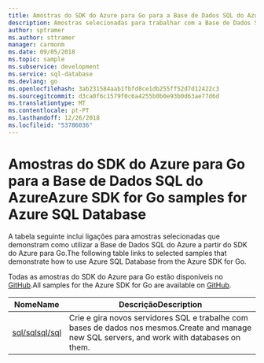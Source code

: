 ```yaml
---
title: Amostras do SDK do Azure para Go para a Base de Dados SQL do Azure
description: Amostras selecionadas para trabalhar com a Base de Dados SQL do Azure a partir do SDK do Azure para Go.
author: sptramer
ms.author: sttramer
manager: carmonm
ms.date: 09/05/2018
ms.topic: sample
ms.subservice: development
ms.service: sql-database
ms.devlang: go
ms.openlocfilehash: 3ab231584aab1fbfd8ce1db255ff52d7d12422c3
ms.sourcegitcommit: d3ca0f6c1579f0c6a4255b0b0e93b0d63ae77d6d
ms.translationtype: MT
ms.contentlocale: pt-PT
ms.lasthandoff: 12/26/2018
ms.locfileid: "53786036"
---
```

# <a name="azure-sdk-for-go-samples-for-azure-sql-database"></a><span data-ttu-id="91f51-103">Amostras do SDK do Azure para Go para a Base de Dados SQL do Azure</span><span class="sxs-lookup"><span data-stu-id="91f51-103">Azure SDK for Go samples for Azure SQL Database</span></span>

<span data-ttu-id="91f51-104">A tabela seguinte inclui ligações para amostras selecionadas que demonstram como utilizar a Base de Dados SQL do Azure a partir do SDK do Azure para Go.</span><span class="sxs-lookup"><span data-stu-id="91f51-104">The following table links to selected samples that demonstrate how to use Azure SQL Database from the Azure SDK for Go.</span></span>

<span data-ttu-id="91f51-105">Todas as amostras do SDK do Azure para Go estão disponíveis no [GitHub](https://github.com/Azure-Samples/azure-sdk-for-go-samples).</span><span class="sxs-lookup"><span data-stu-id="91f51-105">All samples for the Azure SDK for Go are available on [GitHub](https://github.com/Azure-Samples/azure-sdk-for-go-samples).</span></span>

| <span data-ttu-id="91f51-106">Nome</span><span class="sxs-lookup"><span data-stu-id="91f51-106">Name</span></span> | <span data-ttu-id="91f51-107">Descrição</span><span class="sxs-lookup"><span data-stu-id="91f51-107">Description</span></span> |
|------|-------------|
| [<span data-ttu-id="91f51-108">sql/sql</span><span class="sxs-lookup"><span data-stu-id="91f51-108">sql/sql</span></span>](https://github.com/Azure-Samples/azure-sdk-for-go-samples/blob/master/sql/sql.go) | <span data-ttu-id="91f51-109">Crie e gira novos servidores SQL e trabalhe com bases de dados nos mesmos.</span><span class="sxs-lookup"><span data-stu-id="91f51-109">Create and manage new SQL servers, and work with databases on them.</span></span> |
